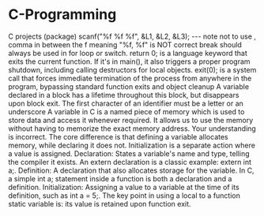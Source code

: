 # C-Programming
C projects (package)
scanf("%f %f %f", &L1, &L2, &L3); --- note not to use , comma in between the f meaning "%f, %f" is NOT correct 
break should always be used in for loop or switch.
return 0; is a language keyword that exits the current function. If it's in main(), it also triggers a proper program shutdown, including calling destructors for local objects.
exit(0); is a system call that forces immediate termination of the process from anywhere in the program, bypassing standard function exits and object cleanup
A variable declared in a block has a lifetime throughout this block, but disappears upon block exit.
The first character of an identifier must be a letter or an underscore
A variable in C is a named piece of memory which is used to store data and access it whenever required. It allows us to use the memory without having to memorize the exact memory address.
Your understanding is incorrect. The core difference is that defining a variable allocates memory, while declaring it does not. Initialization is a separate action where a value is assigned. 
Declaration: States a variable's name and type, telling the compiler it exists. An extern declaration is a classic example: extern int a;.
Definition: A declaration that also allocates storage for the variable. In C, a simple int a; statement inside a function is both a declaration and a definition.
Initialization: Assigning a value to a variable at the time of its definition, such as int a = 5;. 
The key point in using a local to a function static variable is: its value is retained upon function exit. 




